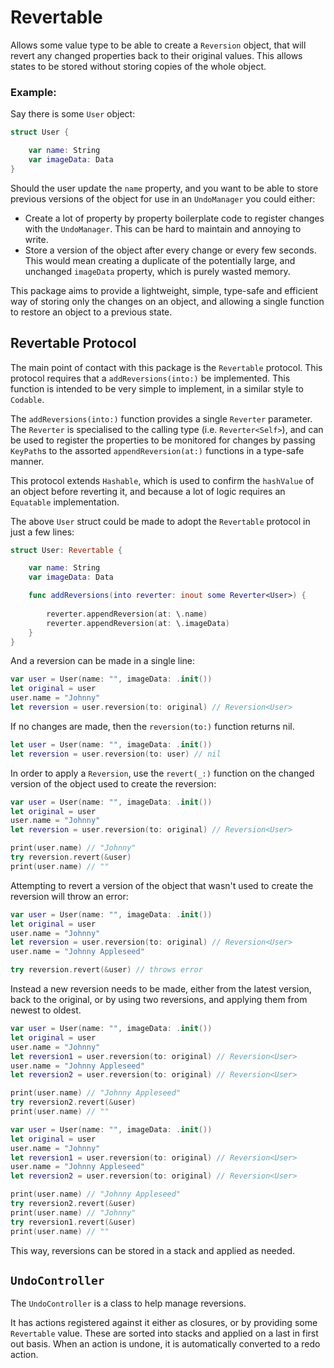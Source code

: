 # Revertable

Allows some value type to be able to create a `Reversion` object, that will revert any changed properties back to their original values. This allows states to be stored without storing copies of the whole object.

### Example:

Say there is some `User` object:

```swift
struct User {

    var name: String
    var imageData: Data
}
```

Should the user update the `name` property, and you want to be able to store previous versions of the object for use in an `UndoManager` you could either:
- Create a lot of property by property boilerplate code to register changes with the `UndoManager`. This can be hard to maintain and annoying to write.
- Store a version of the object after every change or every few seconds. This would mean creating a duplicate of the potentially large, and unchanged `imageData` property, which is purely wasted memory.

This package aims to provide a lightweight, simple, type-safe and efficient way of storing only the changes on an object, and allowing a single function to restore an object to a previous state.

## Revertable Protocol
The main point of contact with this package is the `Revertable` protocol. This protocol requires that a `addReversions(into:)` be implemented. This function is intended to be very simple to implement, in a similar style to `Codable`.

The `addReversions(into:)` function provides a single `Reverter` parameter. The `Reverter` is specialised to the calling type (i.e. `Reverter<Self>`), and can be used to register the properties to be monitored for changes by passing `KeyPath`s to the assorted `appendReversion(at:)` functions in a type-safe manner.

This protocol extends `Hashable`, which is used to confirm the `hashValue` of an object before reverting it, and because a lot of logic requires an `Equatable` implementation.

The above `User` struct could be made to adopt the `Revertable` protocol in just a few lines:

```swift
struct User: Revertable {

    var name: String
    var imageData: Data

    func addReversions(into reverter: inout some Reverter<User>) {
        
        reverter.appendReversion(at: \.name)
        reverter.appendReversion(at: \.imageData)
    }    
}
```

And a reversion can be made in a single line:

```swift
var user = User(name: "", imageData: .init())
let original = user
user.name = "Johnny"
let reversion = user.reversion(to: original) // Reversion<User>
```

If no changes are made, then the `reversion(to:)` function returns nil.

```swift
let user = User(name: "", imageData: .init())
let reversion = user.reversion(to: user) // nil
```

In order to apply a `Reversion`, use the `revert(_:)` function on the changed version of the object used to create the reversion:

```swift
var user = User(name: "", imageData: .init())
let original = user
user.name = "Johnny"
let reversion = user.reversion(to: original) // Reversion<User>

print(user.name) // "Johnny"
try reversion.revert(&user)
print(user.name) // ""
```

Attempting to revert a version of the object that wasn't used to create the reversion will throw an error:

```swift
var user = User(name: "", imageData: .init())
let original = user
user.name = "Johnny"
let reversion = user.reversion(to: original) // Reversion<User>
user.name = "Johnny Appleseed"

try reversion.revert(&user) // throws error
```

Instead a new reversion needs to be made, either from the latest version, back to the original, or by using two reversions, and applying them from newest to oldest.

```swift
var user = User(name: "", imageData: .init())
let original = user
user.name = "Johnny"
let reversion1 = user.reversion(to: original) // Reversion<User>
user.name = "Johnny Appleseed"
let reversion2 = user.reversion(to: original) // Reversion<User>

print(user.name) // "Johnny Appleseed"
try reversion2.revert(&user)
print(user.name) // ""
```

```swift
var user = User(name: "", imageData: .init())
let original = user
user.name = "Johnny"
let reversion1 = user.reversion(to: original) // Reversion<User>
user.name = "Johnny Appleseed"
let reversion2 = user.reversion(to: original) // Reversion<User>

print(user.name) // "Johnny Appleseed"
try reversion2.revert(&user)
print(user.name) // "Johnny"
try reversion1.revert(&user)
print(user.name) // ""
```

This way, reversions can be stored in a stack and applied as needed.

## `UndoController`
The `UndoController` is a class to help manage reversions.

It has actions registered against it either as closures, or by providing some `Revertable` value. These are sorted into stacks and applied on a last in first out basis. When an action is undone, it is automatically converted to a redo action.
